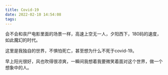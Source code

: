 ```yaml
---
title: Covid-19
date: 2022-02-10 14:54:08
tags:
---
```

会不会和丧尸电影里面的场景一样，高速上空无一人，夕阳西下，180码的速度，如此魔幻的时代。

这里是我独自的世界，不惧怕死亡，甚至想为什么不死于covid-19。

早上阳光很好，风也吹得很凉爽，一瞬间我想着我要微笑着面对这个世界，做一个想象中的人。
